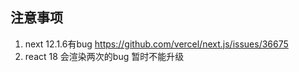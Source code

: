 ## 注意事项
1. next 12.1.6有bug https://github.com/vercel/next.js/issues/36675
2. react 18 会渲染两次的bug 暂时不能升级
